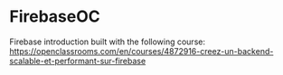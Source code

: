 # FirebaseOC

Firebase introduction built with the following course: https://openclassrooms.com/en/courses/4872916-creez-un-backend-scalable-et-performant-sur-firebase
